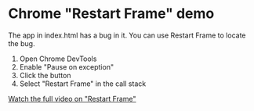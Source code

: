 # Chrome "Restart Frame" demo

The app in index.html has a bug in it. You can use Restart Frame to locate the bug.

1. Open Chrome DevTools
2. Enable "Pause on exception"
3. Click the button
4. Select "Restart Frame" in the call stack

[Watch the full video on "Restart Frame"](https://www.youtube.com/watch?v=cwk_ETFC-PQ)
